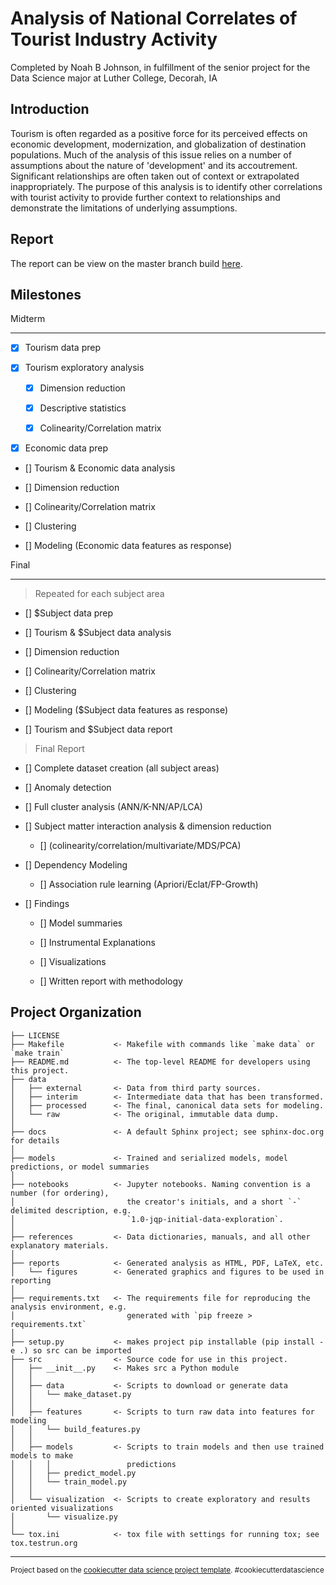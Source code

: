 Analysis of National Correlates of Tourist Industry Activity
==================================================================

Completed by Noah B Johnson, in fulfillment of the senior project 
for the Data Science major at Luther College, Decorah, IA

Introduction
-------------------


Tourism is often regarded as a positive force for its perceived 
effects on economic development, modernization, and globalization 
of destination populations. Much of the analysis of this issue relies 
on a number of assumptions about the nature of 'development' and its accoutrement. 
Significant relationships are often taken out of context or extrapolated inappropriately. 
The purpose of this analysis is to identify other correlations with tourist activity to 
provide further context to relationships and demonstrate the limitations of underlying assumptions.


Report
-------------
The report can be view on the master branch build [here](https://noahbjohnson.github.io/senior-project).



Milestones
---------------------

Midterm
____________

- [x] Tourism data prep

- [x] Tourism exploratory analysis
 
  - [x] Dimension reduction
 
  - [x] Descriptive statistics
   
  - [x] Colinearity/Correlation matrix
   
- [x] Economic data prep
   
- [] Tourism & Economic data analysis
 
 - [] Dimension reduction
 
 - [] Colinearity/Correlation matrix
   
 - [] Clustering
   
 - [] Modeling (Economic data features as response)
   
 
Final
_____________

> Repeated for each subject area

- [] $Subject data prep
   
- [] Tourism & $Subject data analysis
 
 - [] Dimension reduction
 
 - [] Colinearity/Correlation matrix
   
 - [] Clustering
   
 - [] Modeling ($Subject data features as response)
   
- [] Tourism and $Subject data report
 
 
> Final Report

- [] Complete dataset creation (all subject areas)
 
- [] Anomaly detection
 
- [] Full cluster analysis (ANN/K-NN/AP/LCA)
 
- [] Subject matter interaction analysis & dimension reduction
 
  - [] (colinearity/correlation/multivariate/MDS/PCA)
   
- [] Dependency Modeling
 
  - [] Association rule learning (Apriori/Eclat/FP-Growth)
   
 
- [] Findings
 
  - [] Model summaries
   
  - [] Instrumental Explanations
   
  - [] Visualizations
   
  - [] Written report with methodology
   
 

Project Organization
------------

    ├── LICENSE
    ├── Makefile           <- Makefile with commands like `make data` or `make train`
    ├── README.md          <- The top-level README for developers using this project.
    ├── data
    │   ├── external       <- Data from third party sources.
    │   ├── interim        <- Intermediate data that has been transformed.
    │   ├── processed      <- The final, canonical data sets for modeling.
    │   └── raw            <- The original, immutable data dump.
    │
    ├── docs               <- A default Sphinx project; see sphinx-doc.org for details
    │
    ├── models             <- Trained and serialized models, model predictions, or model summaries
    │
    ├── notebooks          <- Jupyter notebooks. Naming convention is a number (for ordering),
    │                         the creator's initials, and a short `-` delimited description, e.g.
    │                         `1.0-jqp-initial-data-exploration`.
    │
    ├── references         <- Data dictionaries, manuals, and all other explanatory materials.
    │
    ├── reports            <- Generated analysis as HTML, PDF, LaTeX, etc.
    │   └── figures        <- Generated graphics and figures to be used in reporting
    │
    ├── requirements.txt   <- The requirements file for reproducing the analysis environment, e.g.
    │                         generated with `pip freeze > requirements.txt`
    │
    ├── setup.py           <- makes project pip installable (pip install -e .) so src can be imported
    ├── src                <- Source code for use in this project.
    │   ├── __init__.py    <- Makes src a Python module
    │   │
    │   ├── data           <- Scripts to download or generate data
    │   │   └── make_dataset.py
    │   │
    │   ├── features       <- Scripts to turn raw data into features for modeling
    │   │   └── build_features.py
    │   │
    │   ├── models         <- Scripts to train models and then use trained models to make
    │   │   │                 predictions
    │   │   ├── predict_model.py
    │   │   └── train_model.py
    │   │
    │   └── visualization  <- Scripts to create exploratory and results oriented visualizations
    │       └── visualize.py
    │
    └── tox.ini            <- tox file with settings for running tox; see tox.testrun.org


--------

<p><small>Project based on the <a target="_blank" href="https://drivendata.github.io/cookiecutter-data-science/">cookiecutter data science project template</a>. #cookiecutterdatascience</small></p>

